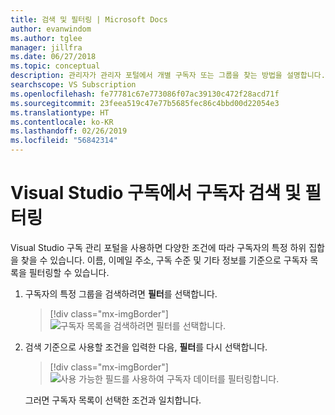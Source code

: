 ```yaml
---
title: 검색 및 필터링 | Microsoft Docs
author: evanwindom
ms.author: tglee
manager: jillfra
ms.date: 06/27/2018
ms.topic: conceptual
description: 관리자가 관리자 포털에서 개별 구독자 또는 그룹을 찾는 방법을 설명합니다.
searchscope: VS Subscription
ms.openlocfilehash: fe77781c67e773086f07ac39130c472f28acd71f
ms.sourcegitcommit: 23feea519c47e77b5685fec86c4bbd00d22054e3
ms.translationtype: HT
ms.contentlocale: ko-KR
ms.lasthandoff: 02/26/2019
ms.locfileid: "56842314"
---
```

# <a name="search-and-filter-subscribers-in-visual-studio-subscriptions"></a>Visual Studio 구독에서 구독자 검색 및 필터링

Visual Studio 구독 관리 포털을 사용하면 다양한 조건에 따라 구독자의 특정 하위 집합을 찾을 수 있습니다. 이름, 이메일 주소, 구독 수준 및 기타 정보를 기준으로 구독자 목록을 필터링할 수 있습니다.

1. 구독자의 특정 그룹을 검색하려면 **필터**를 선택합니다.
   > [!div class="mx-imgBorder"]
   > ![구독자 목록을 검색하려면 필터를 선택합니다.](media/filter-list.png)

2. 검색 기준으로 사용할 조건을 입력한 다음, **필터**를 다시 선택합니다.
   > [!div class="mx-imgBorder"]
   > ![사용 가능한 필드를 사용하여 구독자 데이터를 필터링합니다.](media/filter-subscribers.png)

   그러면 구독자 목록이 선택한 조건과 일치합니다.
